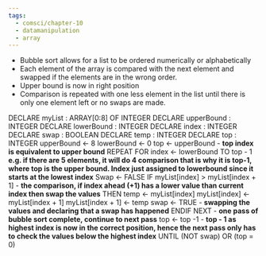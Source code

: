 ```yaml
---
tags:
  - comsci/chapter-10
  - datamanipulation
  - array
---
```

- Bubble sort allows for a list to be ordered numerically or alphabetically 
- Each element of the array is compared with the next element and swapped if the elements are in the wrong order.
- Upper bound is now in right position
- Comparison is repeated with one less element in the list until there is only one element left or no swaps are made.

DECLARE myList : ARRAY\[0:8] OF INTEGER 
DECLARE upperBound : INTEGER 
DECLARE lowerBound : INTEGER 
DECLARE index : INTEGER 
DECLARE swap : BOOLEAN
DECLARE temp : INTEGER 
DECLARE top : INTEGER 
upperBound ← 8
lowerBound ← 0 
top ← upperBound  - **top index is equivalent to upper bound**
REPEAT 
	FOR index <- lowerBound TO top - 1   **e.g. if there are 5 elements, it will do 4 comparison that is why it is top-1, where top is the upper bound. Index just assigned to lowerbound since it starts at the lowest index**
		Swap ← FALSE 
		IF myList\[index] > myList\[index + 1] - **the comparison, if index ahead (+1) has a lower value than current index then swap the values**
			THEN 
				temp ← myList\[index] 
				myList\[index] ← myList\[index + 1] 
				myList\[index + 1] ← temp 
				swap ← TRUE  - **swapping the values and declaring that a swap has happened**
		ENDIF 
	NEXT - **one pass of bubble sort complete, continue to next pass** 
	top ← top -1  - **top - 1 as highest index is now in the correct position, hence the next pass only has to check the values below the highest index**
UNTIL (NOT swap) OR (top = 0)